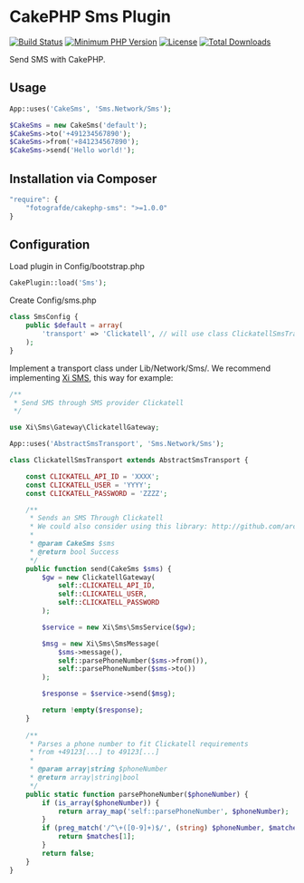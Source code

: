 # CakePHP Sms Plugin
[![Build Status](https://api.travis-ci.org/fotografde/cakephp-sms.svg)](https://travis-ci.org/fotografde/cakephp-sms)
[![Minimum PHP Version](http://img.shields.io/badge/php-%3E%3D%205.4-8892BF.svg)](https://php.net/)
[![License](https://poser.pugx.org/fotografde/cakephp-sms/license)](https://packagist.org/packages/fotografde/cakephp-sms)
[![Total Downloads](https://poser.pugx.org/fotografde/cakephp-sms/d/total)](https://packagist.org/packages/fotografde/cakephp-sms)

Send SMS with CakePHP.

## Usage

``` php
App::uses('CakeSms', 'Sms.Network/Sms');

$CakeSms = new CakeSms('default');
$CakeSms->to('+491234567890');
$CakeSms->from('+841234567890');
$CakeSms->send('Hello world!');
```

## Installation via Composer
``` javascript
"require": {
	"fotografde/cakephp-sms": ">=1.0.0"
}
```

## Configuration

Load plugin in Config/bootstrap.php

``` php
CakePlugin::load('Sms');
```

Create Config/sms.php

``` php
class SmsConfig {
	public $default = array(
		'transport' => 'Clickatell', // will use class ClickatellSmsTransport
	);
}
```

Implement a transport class under Lib/Network/Sms/. We recommend implementing [Xi SMS](https://github.com/xi-project/xi-sms), this way for example:

``` php
/**
 * Send SMS through SMS provider Clickatell
 */

use Xi\Sms\Gateway\ClickatellGateway;

App::uses('AbstractSmsTransport', 'Sms.Network/Sms');

class ClickatellSmsTransport extends AbstractSmsTransport {

	const CLICKATELL_API_ID = 'XXXX';
	const CLICKATELL_USER = 'YYYY';
	const CLICKATELL_PASSWORD = 'ZZZZ';

	/**
	 * Sends an SMS Through Clickatell
	 * We could also consider using this library: http://github.com/arcturial/clickatell
	 *
	 * @param CakeSms $sms
	 * @return bool Success
	 */
	public function send(CakeSms $sms) {
		$gw = new ClickatellGateway(
			self::CLICKATELL_API_ID,
			self::CLICKATELL_USER,
			self::CLICKATELL_PASSWORD
		);

		$service = new Xi\Sms\SmsService($gw);

		$msg = new Xi\Sms\SmsMessage(
			$sms->message(),
			self::parsePhoneNumber($sms->from()),
			self::parsePhoneNumber($sms->to())
		);

		$response = $service->send($msg);

		return !empty($response);
	}
	
	/**
	 * Parses a phone number to fit Clickatell requirements
	 * from +49123[...] to 49123[...]
	 *
	 * @param array|string $phoneNumber
	 * @return array|string|bool
	 */
	public static function parsePhoneNumber($phoneNumber) {
		if (is_array($phoneNumber)) {
			return array_map('self::parsePhoneNumber', $phoneNumber);
		}
		if (preg_match('/^\+([0-9]+)$/', (string) $phoneNumber, $matches)) {
			return $matches[1];
		}
		return false;
	}
}
```
